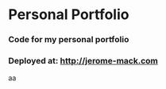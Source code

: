 # Personal Portfolio

### Code for my personal portfolio


### Deployed at: http://jerome-mack.com
aa
